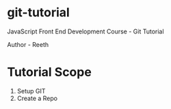 # git-tutorial
JavaScript Front End Development Course - Git Tutorial

Author - Reeth

# Tutorial Scope
1. Setup GIT
2. Create a Repo
